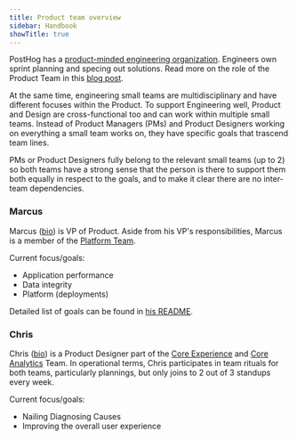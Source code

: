 ```yaml
---
title: Product team overview
sidebar: Handbook
showTitle: true
---
```


PostHog has a [product-minded engineering organization](/blog/turning-engineers-into-product-people). Engineers own sprint planning and specing out solutions. Read more on the role of the Product Team in this [blog post](/blog/product-at-posthog).

At the same time, engineering small teams are multidisciplinary and have different focuses within the Product. To support Engineering well, Product and Design are cross-functional too and can work within multiple small teams. Instead of Product Managers (PMs) and Product Designers working on everything a small team works on, they have specific goals that trascend team lines.

PMs or Product Designers fully belong to the relevant small teams (up to 2) so both teams have a strong sense that the person is there to support them both equally in respect to the goals, and to make it clear there are no inter-team dependencies.

### Marcus
Marcus ([bio](/handbook/company/team#marcus-hyett)) is VP of Product. Aside from his VP's responsibilities, Marcus is a member of the [Platform Team](/handbook/people/team-structure/platform).

Current focus/goals:
- Application performance
- Data integrity
- Platform (deployments)

Detailed list of goals can be found in [his README](/handbook/company/team/marcus-hyett).
### Chris
Chris ([bio](/handbook/company/team#chris-clark)) is a Product Designer part of the [Core Experience](/handbook/people/team-structure/core-experience) and [Core Analytics](/handbook/people/team-structure/core-analytics) Team. In operational terms, Chris participates in team rituals for both teams, particularly plannings, but only joins to 2 out of 3 standups every week.

Current focus/goals:
- Nailing Diagnosing Causes
- Improving the overall user experience
